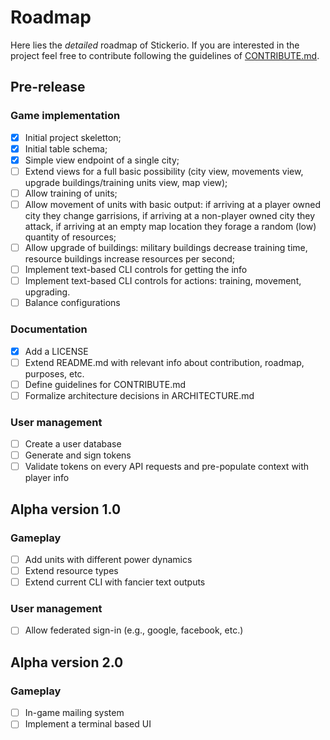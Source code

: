 # Roadmap

Here lies the _detailed_ roadmap of Stickerio. If you are interested in the project feel free to contribute following the guidelines of [CONTRIBUTE.md](./CONTRIBUTE.md).

## Pre-release

### Game implementation
- [x] Initial project skeletton;
- [x] Initial table schema;
- [x] Simple view endpoint of a single city;
- [ ] Extend views for a full basic possibility (city view, movements view, upgrade buildings/training units view, map view);
- [ ] Allow training of units;
- [ ] Allow movement of units with basic output: if arriving at a player owned city they change garrisions, if arriving at a non-player owned city they attack, if arriving at an empty map location they forage a random (low) quantity of resources;
- [ ] Allow upgrade of buildings: military buildings decrease training time, resource buildings increase resources per second;
- [ ] Implement text-based CLI controls for getting the info
- [ ] Implement text-based CLI controls for actions: training, movement, upgrading.
- [ ] Balance configurations

### Documentation
- [x] Add a LICENSE
- [ ] Extend README.md with relevant info about contribution, roadmap, purposes, etc.
- [ ] Define guidelines for CONTRIBUTE.md
- [ ] Formalize architecture decisions in ARCHITECTURE.md

### User management
- [ ] Create a user database
- [ ] Generate and sign tokens
- [ ] Validate tokens on every API requests and pre-populate context with player info

## Alpha version 1.0

### Gameplay
- [ ] Add units with different power dynamics
- [ ] Extend resource types
- [ ] Extend current CLI with fancier text outputs

### User management
- [ ] Allow federated sign-in (e.g., google, facebook, etc.)

## Alpha version 2.0

### Gameplay
- [ ] In-game mailing system
- [ ] Implement a terminal based UI